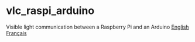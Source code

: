 # vlc_raspi_arduino
Visible light communication between a Raspberry Pi and an Arduino
[English](https://github.com/xelaco/vlc_raspi_arduino/wiki/Fran%C3%A7ais)
[Français](https://github.com/xelaco/vlc_raspi_arduino/wiki/Fran%C3%A7ais)
